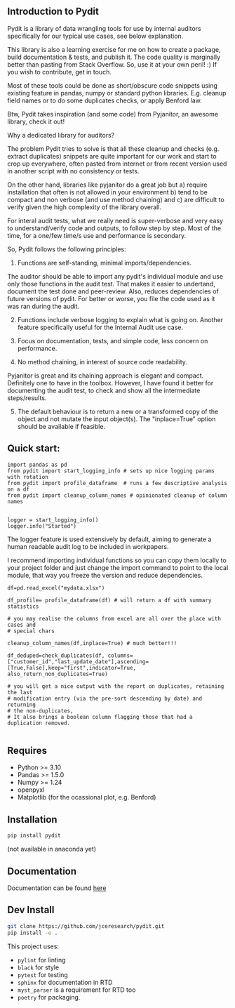 
## Introduction to Pydit 

Pydit is a library of data wrangling tools for use by internal auditors 
specifically for our typical use cases, see below explanation.

This library is also a learning exercise for me on how to create a package, build documentation & tests, and publish it. The code quality is marginally better than pasting from Stack Overflow.
So, use it at your own peril! :) 
If you wish to contribute, get in touch.

Most of these tools could be done as short/obscure code snippets using existing feature in pandas, numpy or standard python libraries. 
E.g. cleanup field names or to do some duplicates checks, or apply Benford law.

Btw, Pydit takes inspiration (and some code) from Pyjanitor, an awesome library, check it out!

Why a dedicated library for auditors?

The problem Pydit tries to solve is that all these cleanup and checks (e.g. extract duplicates) snippets are quite important for our work and start to crop up everywhere, often pasted from internet or from recent version used in another script with no consistency or tests.

On the other hand, libraries like pyjanitor do a great job but a) require installation that often is not allowed in your environment b) tend to be compact and non verbose (and use method chaining) and c) are difficult to verify given the high complexity of the library overall.

For interal audit tests, what we really need is super-verbose and very easy to understand/verify code and outputs, to follow step by step. 
Most of the time, for a one/few time/s use and performance is secondary.

So, Pydit follows the following principles:

1.  Functions are self-standing, minimal imports/dependencies. 

The auditor should be able to import any pydit's individual module and use only those functions in the audit test. That makes it easier to undertand, document the test done and peer-review.
Also, reduces dependencies of future versions of pydit. For better or 
worse, you file the code used as it was ran during the audit.

2. Functions include verbose logging to explain what is going on. Another feature specifically useful for the Internal Audit use case.

3. Focus on documentation, tests, and simple code, less concern on performance.

4. No method chaining, in interest of source code readability. 

Pyjanitor is great and its chaining approach is elegant and compact. Definitely one to have in the toolbox. However, I have found it better for documenting the audit test, to check and show all the intermediate steps/results. 

5. The default behaviour is to return a new or a transformed copy of the object and not mutate the input object(s). The "inplace=True" option should be available if feasible.



## Quick start:
```
import pandas as pd
from pydit import start_logging_info # sets up nice logging params with rotation
from pydit import profile_dataframe  # runs a few descriptive analysis on a df
from pydit import cleanup_column_names # opinionated cleanup of column names


logger = start_logging_info()
logger.info("Started")

```

The logger feature is used extensively by default, aiming to generate a human 
readable audit log to be included in workpapers.

I recommend importing individual functions so you can copy them locally to your
project folder and just change the import command to point to the local module,
that way you freeze the version and reduce dependencies.

```
df=pd.read_excel("mydata.xlsx")

df_profile= profile_dataframe(df) # will return a df with summary statistics

# you may realise the columns from excel are all over the place with cases and
# special chars

cleanup_column_names(df,inplace=True) # much better!!!

df_deduped=check_duplicates(df, columns=["customer_id","last_update_date"],ascending=[True,False],keep="first",indicator=True, also_return_non_duplicates=True)

# you will get a nice output with the report on duplicates, retaining the last
# modification entry (via the pre-sort descending by date) and returning 
# the non-duplicates,  
# It also brings a boolean column flagging those that had a duplication removed.


```

## Requires
- Python >= 3.10
- Pandas >= 1.5.0
- Numpy >= 1.24
- openpyxl
- Matplotlib (for the ocassional plot, e.g. Benford)


## Installation
```bash
pip install pydit
```
(not available in anaconda yet)

## Documentation
Documentation can be found [here](https://pydit.readthedocs.io/en/latest/index.html)

## Dev Install
```bash
git clone https://github.com/jceresearch/pydit.git
pip install -e .
```
This project uses:
- ```pylint``` for linting 
- ```black``` for style 
- ```pytest``` for testing 
- ```sphinx``` for documentation in RTD 
- ```myst_parser``` is a requirement for RTD too 
- ```poetry``` for packaging. 


